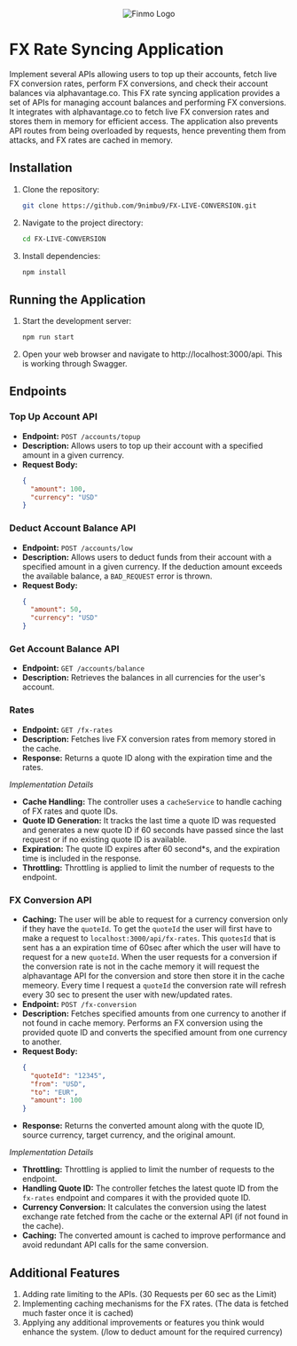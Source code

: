 <p align="center">
  <img src="https://mma.prnewswire.com/media/2147340/Finmo_Logo_Logo.jpg?p=publish" width="auto" alt="Finmo Logo" />
</p>

# FX Rate Syncing Application

Implement several APIs allowing users to top up their accounts, fetch live FX conversion rates, perform FX conversions, and check their account balances via alphavantage.co. This FX rate syncing application provides a set of APIs for managing account balances and performing FX conversions. It integrates with alphavantage.co to fetch live FX conversion rates and stores them in memory for efficient access. The application also prevents API routes from being overloaded by requests, hence preventing them from attacks, and FX rates are cached in memory.


## Installation

1. Clone the repository:

   ```bash
   git clone https://github.com/9nimbu9/FX-LIVE-CONVERSION.git
   ```

2. Navigate to the project directory:

   ```bash
   cd FX-LIVE-CONVERSION
   ```

3. Install dependencies:

   ```bash
   npm install
   ```
   

## Running the Application

1. Start the development server:

   ```bash
   npm run start
   ```

2. Open your web browser and navigate to http://localhost:3000/api. This is working through Swagger.



## Endpoints

### Top Up Account API

- **Endpoint:** `POST /accounts/topup`
- **Description:** Allows users to top up their account with a specified amount in a given currency.
- **Request Body:**
  ```json
  {
    "amount": 100,
    "currency": "USD"
  }
  ```


### Deduct Account Balance API

- **Endpoint:** `POST /accounts/low`
- **Description:** Allows users to deduct funds from their account with a specified amount in a given currency. If the deduction amount exceeds the available balance, a `BAD_REQUEST` error is thrown.
- **Request Body:**
  ```json
  {
    "amount": 50,
    "currency": "USD"
  }
  ```


### Get Account Balance API

- **Endpoint:** `GET /accounts/balance`
- **Description:** Retrieves the balances in all currencies for the user's account.



### Rates
- **Endpoint:** `GET /fx-rates`
- **Description:** Fetches live FX conversion rates from memory stored in the cache.
- **Response:** Returns a quote ID along with the expiration time and the rates.

*Implementation Details*

- **Cache Handling:** The controller uses a `cacheService` to handle caching of FX rates and quote IDs.
- **Quote ID Generation:** It tracks the last time a quote ID was requested and generates a new quote ID if 60 seconds have passed since the last request or if no existing quote ID is available.
- **Expiration:** The quote ID expires after 60 second*s, and the expiration time is included in the response.
- **Throttling:** Throttling is applied to limit the number of requests to the endpoint.



### FX Conversion API
- **Caching:** The user will be able to request for a currency conversion only if they have the `quoteId`. To get the `quoteId` the user will first have to make a request to `localhost:3000/api/fx-rates`. This `quotesId` that is sent has a an expiration time of 60sec after which the user will have to request for a new `quoteId`. When the user requests for a conversion if the conversion rate is not in the cache memory it will request the alphavantage API for the conversion and store then store it in the cache memeory. Every time I request a `quoteId` the conversion rate will refresh every 30 sec to present the user with new/updated rates.
- **Endpoint:** `POST /fx-conversion`
- **Description:** Fetches specified amounts from one currency to another if not found in cache memory. Performs an FX conversion using the provided quote ID and converts the specified amount from one currency to another.
- **Request Body:** 
  ```json
  {
    "quoteId": "12345",
    "from": "USD",
    "to": "EUR",
    "amount": 100
  }
  ```
- **Response:** Returns the converted amount along with the quote ID, source currency, target currency, and the original amount.

*Implementation Details*

- **Throttling:** Throttling is applied to limit the number of requests to the endpoint.
- **Handling Quote ID:** The controller fetches the latest quote ID from the `fx-rates` endpoint and compares it with the provided quote ID.
- **Currency Conversion:** It calculates the conversion using the latest exchange rate fetched from the cache or the external API (if not found in the cache).
- **Caching:** The converted amount is cached to improve performance and avoid redundant API calls for the same conversion.



## Additional Features
1. Adding rate limiting to the APIs. (30 Requests per 60 sec as the Limit)
2. Implementing caching mechanisms for the FX rates. (The data is fetched much faster once it is cached)
3. Applying any additional improvements or features you think would enhance
the system. (/low to deduct amount for the required currency)
